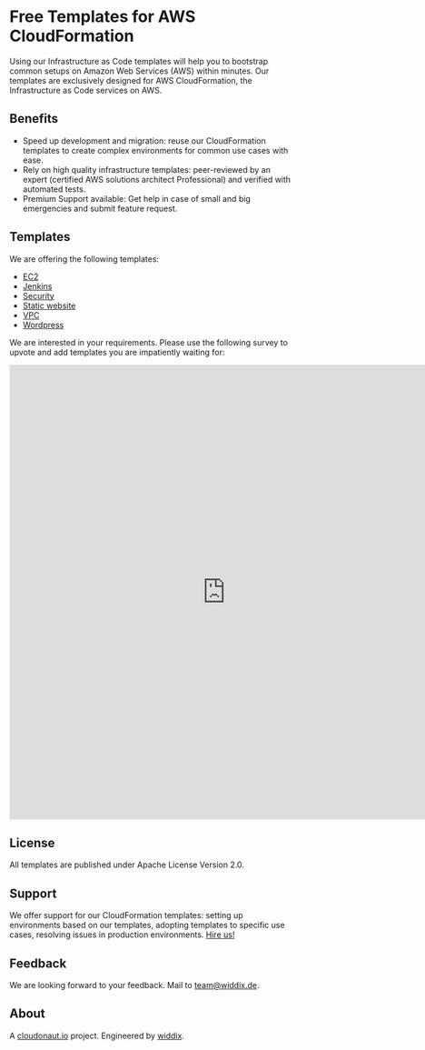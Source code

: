 # Free Templates for AWS CloudFormation
Using our Infrastructure as Code templates will help you to bootstrap common setups on Amazon Web Services (AWS) within minutes. Our templates are exclusively designed for AWS CloudFormation, the Infrastructure as Code services on AWS.

## Benefits
* Speed up development and migration: reuse our CloudFormation templates to create complex environments for common use cases with ease.
* Rely on high quality infrastructure templates: peer-reviewed by an expert (certified AWS solutions architect Professional) and verified with automated tests.
* Premium Support available: Get help in case of small and big emergencies and submit feature request.

## Templates
We are offering the following templates:

* [EC2](./ec2)
* [Jenkins ](./jenkins)
* [Security](./security)
* [Static website](./static-website)
* [VPC ](./vpc)
* [Wordpress](./wordpress)

We are interested in your requirements. Please use the following survey to upvote and add templates you are impatiently waiting for:

<iframe src="https://docs.google.com/forms/d/1SGdSaE9XXBbL7KbAeyya1FXgx4kqCELnEQEX63EeIKU/viewform?embedded=true" width="760" height="800" frameborder="0" marginheight="0" marginwidth="0">Loading...</iframe>

## License
All templates are published under Apache License Version 2.0.

## Support
We offer support for our CloudFormation templates: setting up environments based on our templates, adopting templates to specific use cases, resolving issues in production environments. [Hire us!](https://widdix.net/)

## Feedback
We are looking forward to your feedback. Mail to [team@widdix.de](mailto:team@widdix.de).

## About
A [cloudonaut.io](https://cloudonaut.io/templates-for-aws-cloudformation/) project. Engineered by [widdix](https://widdix.net).
